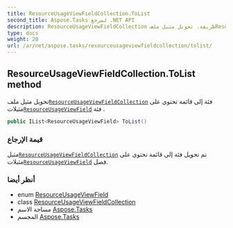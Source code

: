 ```yaml
---
title: ResourceUsageViewFieldCollection.ToList
second_title: Aspose.Tasks لمرجع .NET API
description: ResourceUsageViewFieldCollection طريقة. تحويل مثيل ملفResourceUsageViewFieldCollection فئة إلى قائمة تحتوي على مثيلاتResourceUsageViewField فئة .
type: docs
weight: 20
url: /ar/net/aspose.tasks/resourceusageviewfieldcollection/tolist/
---
```

## ResourceUsageViewFieldCollection.ToList method

تحويل مثيل ملف[`ResourceUsageViewFieldCollection`](../) فئة إلى قائمة تحتوي على مثيلات[`ResourceUsageViewField`](../../resourceusageviewfield/) فئة .

```csharp
public IList<ResourceUsageViewField> ToList()
```

### قيمة الإرجاع

مثيل[`ResourceUsageViewFieldCollection`](../) تم تحويل فئة إلى قائمة تحتوي على مثيلات[`ResourceUsageViewField`](../../resourceusageviewfield/) فصل.

### أنظر أيضا

* enum [ResourceUsageViewField](../../resourceusageviewfield/)
* class [ResourceUsageViewFieldCollection](../)
* مساحة الاسم [Aspose.Tasks](../../resourceusageviewfieldcollection/)
* المجسم [Aspose.Tasks](../../../)


